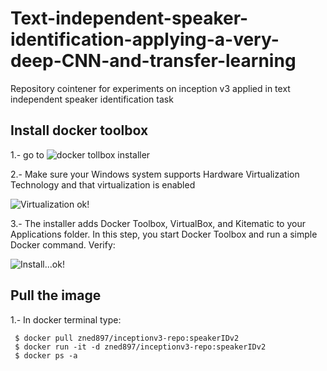 # Text-independent-speaker-identification-applying-a-very-deep-CNN-and-transfer-learning
Repository cointener for experiments on inception v3 applied in text independent speaker identification task


## Install docker toolbox

1.- go to ![docker tollbox installer](https://docs.docker.com/v17.12/toolbox/toolbox_install_windows/)

2.- Make sure your Windows system supports Hardware Virtualization Technology and that virtualization is enabled


![Virtualization ok!](https://docs.docker.com/v17.12/toolbox/images/virtualization.png)

3.- The installer adds Docker Toolbox, VirtualBox, and Kitematic to your Applications folder. In this step, you start Docker Toolbox and run a simple Docker command. Verify:


![Install...ok!](https://docs.docker.com/v17.12/toolbox/images/icon-set.png)

## Pull the image 

1.- In docker terminal type:

     $ docker pull zned897/inceptionv3-repo:speakerIDv2
     $ docker run -it -d zned897/inceptionv3-repo:speakerIDv2
     $ docker ps -a 
     

